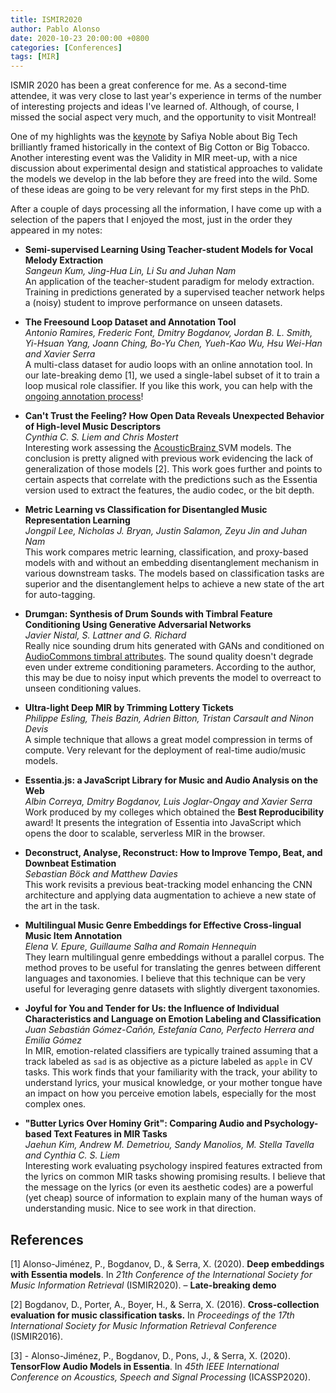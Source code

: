 ```yaml
---
title: ISMIR2020
author: Pablo Alonso
date: 2020-10-23 20:00:00 +0800
categories: [Conferences]
tags: [MIR]
---
```



ISMIR 2020 has been a great conference for me. As a second-time attendee, it was very close to last year's experience in terms of the number of interesting projects and ideas I've learned of.
Although, of course, I missed the social aspect very much, and the opportunity to visit Montreal!

One of my highlights was the [keynote](https://www.youtube.com/watch?v=a3LutlLru5k) by Safiya Noble about Big Tech brilliantly framed historically in the context of Big Cotton or Big Tobacco.
Another interesting event was the Validity in MIR meet-up, with a nice discussion about experimental design and statistical approaches to validate the models we develop in the lab before they are freed into the wild. Some of these ideas are going to be very relevant for my first steps in the PhD.
<!-- It's great -->

After a couple of days processing all the information, I have come up with a selection of the papers that I enjoyed the most, just in the order they appeared in my notes:

- **Semi-supervised Learning Using Teacher-student Models for Vocal Melody Extraction**  
*Sangeun Kum, Jing-Hua Lin, Li Su and Juhan Nam*  
An application of the teacher-student paradigm for melody extraction.
Training in predictions generated by a supervised teacher network helps a (noisy) student to improve performance on unseen datasets.

- **The Freesound Loop Dataset and Annotation Tool**  
*Antonio Ramires, Frederic Font, Dmitry Bogdanov, Jordan B. L. Smith, Yi-Hsuan Yang, Joann Ching, Bo-Yu Chen, Yueh-Kao Wu, Hsu Wei-Han and Xavier Serra*  
A multi-class dataset for audio loops with an online annotation tool.
In our late-breaking demo [1], we used a single-label subset of it to train a loop musical role classifier.
If you like this work, you can help with the [ongoing annotation process](http://mtg.upf.edu/fslannotator/)!

- **Can't Trust the Feeling? How Open Data Reveals Unexpected Behavior of High-level Music Descriptors**  
*Cynthia C. S. Liem and Chris Mostert*  
Interesting work assessing the [AcousticBrainz ](https://acousticbrainz.org/datasets/accuracy) SVM models.
The conclusion is pretty aligned with previous work evidencing the lack of generalization of those models [2].
This work goes further and points to certain aspects that correlate with the predictions such as the Essentia version used to extract the features, the audio codec, or the bit depth.

- **Metric Learning vs Classification for Disentangled Music Representation Learning**  
*Jongpil Lee, Nicholas J. Bryan, Justin Salamon, Zeyu Jin and Juhan Nam*  
This work compares metric learning, classification, and proxy-based models with and without an embedding disentanglement mechanism in various downstream tasks.
The models based on classification tasks are superior and the disentanglement helps to achieve a new state of the art for auto-tagging.

- **Drumgan: Synthesis of Drum Sounds with Timbral Feature Conditioning Using Generative Adversarial Networks**  
*Javier Nistal, S. Lattner and G. Richard*  
Really nice sounding drum hits generated with GANs and conditioned on [AudioCommons timbral attributes](https://www.audiocommons.org/2018/09/05/timbre-sound.html).
The sound quality doesn't degrade even under extreme conditioning parameters.
According to the author, this may be due to noisy input which prevents the model to overreact to unseen conditioning values.

- **Ultra-light Deep MIR by Trimming Lottery Tickets**  
*Philippe Esling, Theis Bazin, Adrien Bitton, Tristan Carsault and Ninon Devis*  
A simple technique that allows a great model compression in terms of compute.
Very relevant for the deployment of real-time audio/music models.

- **Essentia.js: a JavaScript Library for Music and Audio Analysis on the Web**  
*Albin Correya, Dmitry Bogdanov, Luis Joglar-Ongay and Xavier Serra*  
Work produced by my colleges which obtained the **Best Reproducibility** award!
It presents the integration of Essentia into JavaScript which opens the door to scalable, serverless MIR in the browser.

- **Deconstruct, Analyse, Reconstruct: How to Improve Tempo, Beat, and Downbeat Estimation**  
*Sebastian Böck and Matthew Davies*  
This work revisits a previous beat-tracking model enhancing the CNN architecture and applying data augmentation to achieve a new state of the art in the task.

- **Multilingual Music Genre Embeddings for Effective Cross-lingual Music Item Annotation**  
*Elena V. Epure, Guillaume Salha and Romain Hennequin*  
They learn multilingual genre embeddings without a parallel corpus. The method proves to be useful for translating the genres between different languages and taxonomies. I believe that this technique can be very useful for leveraging genre datasets with slightly divergent taxonomies.

- **Joyful for You and Tender for Us: the Influence of Individual Characteristics and Language on Emotion Labeling and Classification**  
*Juan Sebastián Gómez-Cañón, Estefanía Cano, Perfecto Herrera and Emilia Gómez*  
In MIR, emotion-related classifiers are typically trained assuming that a track labeled as `sad` is as objective as a picture labeled as `apple` in CV tasks. This work finds that your familiarity with the track, your ability to understand lyrics, your musical knowledge, or your mother tongue have an impact on how you perceive emotion labels, especially for the most complex ones.
<!-- I find this work very relevant in the context of our mood classifiers [1,3]. -->

- **"Butter Lyrics Over Hominy Grit": Comparing Audio and Psychology-based Text Features in MIR Tasks**  
*Jaehun Kim, Andrew M. Demetriou, Sandy Manolios, M. Stella Tavella and Cynthia C. S. Liem*  
Interesting work evaluating psychology inspired features extracted from the lyrics on common MIR tasks showing promising results.
I believe that the message on the lyrics (or even its aesthetic codes) are a powerful (yet cheap) source of information to explain many of the human ways of understanding music. Nice to see work in that direction.



## References
[1] Alonso-Jiménez, P., Bogdanov, D., & Serra, X. (2020). **Deep embeddings with Essentia models**. In *21th Conference of the International Society for Music Information Retrieval* (ISMIR2020). – **Late-breaking demo**

[2] Bogdanov, D., Porter, A., Boyer, H., & Serra, X. (2016). **Cross-collection evaluation for music classification tasks.** In *Proceedings of the 17th International Society for Music Information Retrieval Conference* (ISMIR2016).


[3] - Alonso-Jiménez, P., Bogdanov, D., Pons, J., & Serra, X. (2020). **TensorFlow Audio Models in Essentia**. In *45th IEEE International Conference on Acoustics, Speech and Signal Processing* (ICASSP2020).
